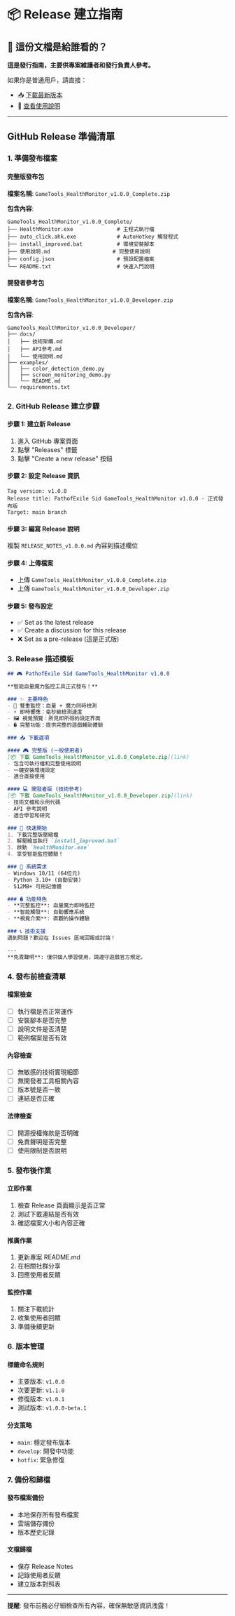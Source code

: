 # 📦 Release 建立指南

## 📖 這份文檔是給誰看的？

**這是發行指南，主要供專案維護者和發行負責人參考。**

如果你是普通用戶，請直接：
- 📥 [下載最新版本](../releases/latest)
- 📖 [查看使用說明](../docs/使用說明.md)

---

## GitHub Release 準備清單

### 1. 準備發布檔案

#### 完整版發布包
**檔案名稱**: `GameTools_HealthMonitor_v1.0.0_Complete.zip`

**包含內容**:
```
GameTools_HealthMonitor_v1.0.0_Complete/
├── HealthMonitor.exe              # 主程式執行檔
├── auto_click.ahk.exe             # AutoHotkey 觸發程式
├── install_improved.bat           # 環境安裝腳本
├── 使用說明.md                    # 完整使用說明
├── config.json                    # 預設配置檔案
└── README.txt                     # 快速入門說明
```

#### 開發者參考包
**檔案名稱**: `GameTools_HealthMonitor_v1.0.0_Developer.zip`

**包含內容**:
```
GameTools_HealthMonitor_v1.0.0_Developer/
├── docs/
│   ├── 技術架構.md
│   ├── API參考.md
│   └── 使用說明.md
├── examples/
│   ├── color_detection_demo.py
│   ├── screen_monitoring_demo.py
│   └── README.md
└── requirements.txt
```

### 2. GitHub Release 建立步驟

#### 步驟 1: 建立新 Release
1. 進入 GitHub 專案頁面
2. 點擊 "Releases" 標籤
3. 點擊 "Create a new release" 按鈕

#### 步驟 2: 設定 Release 資訊
```
Tag version: v1.0.0
Release title: PathofExile Sid GameTools_HealthMonitor v1.0.0 - 正式發布版
Target: main branch
```

#### 步驟 3: 編寫 Release 說明
複製 `RELEASE_NOTES_v1.0.0.md` 內容到描述欄位

#### 步驟 4: 上傳檔案
- 上傳 `GameTools_HealthMonitor_v1.0.0_Complete.zip`
- 上傳 `GameTools_HealthMonitor_v1.0.0_Developer.zip`

#### 步驟 5: 發布設定
- ✅ Set as the latest release
- ✅ Create a discussion for this release
- ❌ Set as a pre-release (這是正式版)

### 3. Release 描述模板

```markdown
## 🎮 PathofExile Sid GameTools_HealthMonitor v1.0.0

**智能血量魔力監控工具正式發布！**

### ✨ 主要特色
- 🎯 雙重監控：血量 + 魔力同時檢測
- ⚡ 即時響應：毫秒級檢測速度
- 🖼️ 視覺預覽：所見即所得的設定界面
- �️ 完整功能：提供完整的遊戲輔助體驗

### 📥 下載選項

#### 🎮 完整版 (一般使用者)
[📦 下載 GameTools_HealthMonitor_v1.0.0_Complete.zip](link)
- 包含可執行檔和完整使用說明
- 一鍵安裝環境設定
- 適合直接使用

#### 💻 開發者版 (技術參考)
[📦 下載 GameTools_HealthMonitor_v1.0.0_Developer.zip](link)
- 技術文檔和示例代碼
- API 參考說明
- 適合學習和研究

### 🚀 快速開始
1. 下載完整版壓縮檔
2. 解壓縮並執行 `install_improved.bat`
3. 啟動 `HealthMonitor.exe`
4. 享受智能監控體驗！

### 🔧 系統需求
- Windows 10/11 (64位元)
- Python 3.10+ (自動安裝)
- 512MB+ 可用記憶體

### �️ 功能特色
- **完整監控**: 血量魔力即時監控
- **智能觸發**: 自動響應系統
- **視覺介面**: 直觀的操作體驗

### 📞 技術支援
遇到問題？歡迎在 Issues 區域回報或討論！

---
**免責聲明**: 僅供個人學習使用，請遵守遊戲官方規定。
```

### 4. 發布前檢查清單

#### 檔案檢查
- [ ] 執行檔是否正常運作
- [ ] 安裝腳本是否完整
- [ ] 說明文件是否清楚
- [ ] 範例檔案是否有效

#### 內容檢查
- [ ] 無敏感的技術實現細節
- [ ] 無開發者工具相關內容
- [ ] 版本號是否一致
- [ ] 連結是否正確

#### 法律檢查
- [ ] 開源授權條款是否明確
- [ ] 免責聲明是否完整
- [ ] 使用限制是否說明

### 5. 發布後作業

#### 立即作業
1. 檢查 Release 頁面顯示是否正常
2. 測試下載連結是否有效
3. 確認檔案大小和內容正確

#### 推廣作業
1. 更新專案 README.md
2. 在相關社群分享
3. 回應使用者反饋

#### 監控作業
1. 關注下載統計
2. 收集使用者回饋
3. 準備後續更新

### 6. 版本管理

#### 標籤命名規則
- 主要版本: `v1.0.0`
- 次要更新: `v1.1.0`
- 修復版本: `v1.0.1`
- 測試版本: `v1.0.0-beta.1`

#### 分支策略
- `main`: 穩定發布版本
- `develop`: 開發中功能
- `hotfix`: 緊急修復

### 7. 備份和歸檔

#### 發布檔案備份
- 本地保存所有發布檔案
- 雲端儲存備份
- 版本歷史記錄

#### 文檔歸檔
- 保存 Release Notes
- 記錄使用者反饋
- 建立版本對照表

---

**提醒**: 發布前務必仔細檢查所有內容，確保無敏感資訊洩露！